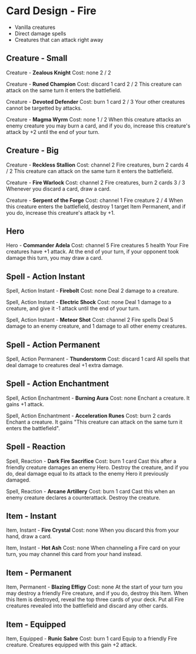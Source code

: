 # Card Design - Fire

- Vanilla creatures
- Direct damage spells
- Creatures that can attack right away

## Creature - Small

Creature - **Zealous Knight**
	Cost: none
	2 / 2

Creature - **Runed Champion**
	Cost: discard 1 card
	2 / 2
	This creature can attack on the same turn it enters the battlefield.

Creature - **Devoted Defender**
	Cost: burn 1 card
	2 / 3
	Your other creatures cannot be targetted by attacks.

Creature - **Magma Wyrm**
	Cost: none
	1 / 2
	When this creature attacks an enemy creature you may burn a card, and if you do, increase this creature's attack by +2 until the end of your turn.

## Creature - Big

Creature - **Reckless Stallion**
	Cost: channel 2 Fire creatures, burn 2 cards
	4 / 2
	This creature can attack on the same turn it enters the battlefield.

Creature - **Fire Warlock**
	Cost: channel 2 Fire creatures, burn 2 cards
	3 / 3
	Whenever you discard a card, draw a card.

Creature - **Serpent of the Forge**
	Cost: channel 1 Fire creature
	2 / 4
	When this creature enters the battlefield, destroy 1 target Item Permanent, and if you do, increase this creature's attack by +1.

## Hero

Hero - **Commander Adela**
	Cost: channel 5 Fire creatures
	5 health
	Your Fire creatures have +1 attack. At the end of your turn, if your opponent took damage this turn, you may draw a card.

## Spell - Action Instant

Spell, Action Instant - **Firebolt**
	Cost: none
	Deal 2 damage to a creature.

Spell, Action Instant - **Electric Shock**
	Cost: none
	Deal 1 damage to a creature, and give it -1 attack until the end of your turn.

Spell, Action Instant - **Meteor Shot**
	Cost: channel 2 Fire spells
	Deal 5 damage to an enemy creature, and 1 damage to all other enemy creatures.

## Spell - Action Permanent

Spell, Action Permanent - **Thunderstorm**
	Cost: discard 1 card
	All spells that deal damage to creatures deal +1 extra damage.

## Spell - Action Enchantment

Spell, Action Enchantment - **Burning Aura**
	Cost: none
	Enchant a creature. It gains +1 attack.

Spell, Action Enchantment - **Acceleration Runes**
	Cost: burn 2 cards
	Enchant a creature. It gains "This creature can attack on the same turn it enters the battlefield".

## Spell - Reaction

Spell, Reaction - **Dark Fire Sacrifice**
	Cost: burn 1 card
	Cast this after a friendly creature damages an enemy Hero. Destroy the creature, and if you do, deal damage equal to its attack to the enemy Hero it previously damaged.

Spell, Reaction - **Arcane Artillery**
	Cost: burn 1 card
	Cast this when an enemy creature declares a counterattack. Destroy the creature.

## Item - Instant

Item, Instant - **Fire Crystal**
	Cost: none
	When you discard this from your hand, draw a card.

Item, Instant - **Hot Ash**
	Cost: none
	When channeling a Fire card on your turn, you may channel this card from your hand instead.

## Item - Permanent

Item, Permanent - **Blazing Effigy**
	Cost: none
	At the start of your turn you may destroy a friendly Fire creature, and if you do, destroy this Item. When this Item is destroyed, reveal the top three cards of your deck. Put all Fire creatures revealed into the battlefield and discard any other cards.

## Item - Equipped

Item, Equipped - **Runic Sabre**
	Cost: burn 1 card
	Equip to a friendly Fire creature. Creatures equipped with this gain +2 attack.